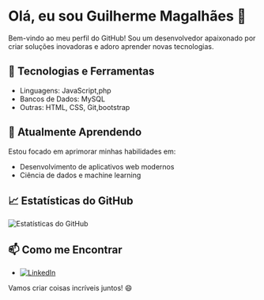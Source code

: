 # Olá, eu sou Guilherme Magalhães 👋

Bem-vindo ao meu perfil do GitHub! Sou um desenvolvedor apaixonado por criar soluções inovadoras e adoro aprender novas tecnologias.

## 🚀 Tecnologias e Ferramentas

- Linguagens: JavaScript,php
- Bancos de Dados:  MySQL
- Outras: HTML, CSS, Git,bootstrap

## 🌱 Atualmente Aprendendo

Estou focado em aprimorar minhas habilidades em:

- Desenvolvimento de aplicativos web modernos
- Ciência de dados e machine learning

## 📈 Estatísticas do GitHub

![Estatísticas do GitHub](https://github-readme-stats.vercel.app/api?username=seu-username&show_icons=true&theme=radical)

## 📫 Como me Encontrar


- [![LinkedIn](https://img.shields.io/badge/LinkedIn-Connect-blue?style=flat-square&logo=linkedin)]([https://www.linkedin.com/in/seu-linkedin](https://www.linkedin.com/in/seu-linkedin)https://www.linkedin.com/in/seu-linkedin)

Vamos criar coisas incríveis juntos! 😄

